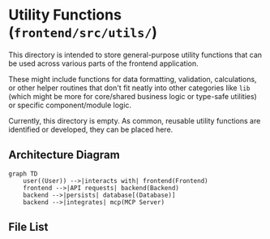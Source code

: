 # Utility Functions (`frontend/src/utils/`)

This directory is intended to store general-purpose utility functions that can be used across various parts of the frontend application.

These might include functions for data formatting, validation, calculations, or other helper routines that don't fit neatly into other categories like `lib` (which might be more for core/shared business logic or type-safe utilities) or specific component/module logic.

Currently, this directory is empty. As common, reusable utility functions are identified or developed, they can be placed here.

## Architecture Diagram
```mermaid
graph TD
    user((User)) -->|interacts with| frontend(Frontend)
    frontend -->|API requests| backend(Backend)
    backend -->|persists| database[(Database)]
    backend -->|integrates| mcp(MCP Server)
```

<!-- File List Start -->
## File List


<!-- File List End -->



